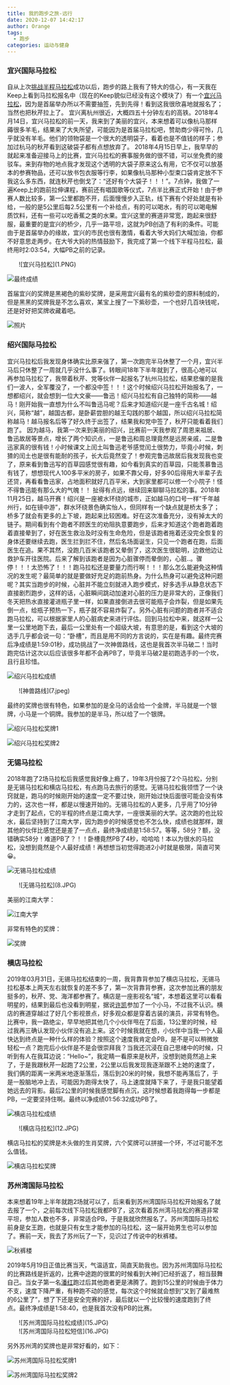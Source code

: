 ```yaml
---
title: 我的跑步之旅-远行
date: 2020-12-07 14:42:17
author: Orange
tags:
  - 跑步
categories: 运动与健身
---
```



### 宜兴国际马拉松 ###

自从上次[挑战半程马拉松](https://www.kai666666.top/2020/12/04/%E6%88%91%E7%9A%84%E8%B7%91%E6%AD%A5%E4%B9%8B%E6%97%85-%E8%B5%B7%E8%88%AA/#more)成功以后，跑步的路上我有了特大的信心，有一天我在Keep上看到马拉松报名中（现在的Keep貌似已经没有这个模块了）有一个[宜兴马拉松](http://yixingmarathon.com/)，因为是首届举办所以不需要抽签，先到先得！看到这我很欣喜地就报名了；当然也把秋芹拉上了。
宜兴离杭州很近，大概四五十分钟左右的高铁。2018年4月14日，宜兴马拉松的前一天，我来到了美丽的宜兴，本来想着可以像杭马那样薅很多羊毛，结果来了大失所望，可能因为是首届马拉松吧，赞助商少得可怜，几乎就没有羊毛。他们的领物袋是一个很大的透明袋子，看着也是不值钱的样子；参加过杭马的秋芹看到这破袋子都有点想放弃了。
2018年4月15日早上，我早早的就起来准备迎接马上的比赛，宜兴马拉松的赛事服务做的很不错，可以坐免费的接驳车。来到存物的地点我才发现这个透明的大袋子原来这么有用，它不仅可以放基本的参赛物品，还可以放书包衣服等行李，如果像杭马那种小型束口袋肯定放不下我这么多东西，就连秋芹也倒戈了：“还好有个大袋子！！！”。7点钟，我做了一遍Keep上的跑前拉伸课程，赛前还有唱国歌等仪式，7点半比赛正式开始！由于参赛人数比较多，第一公里都跑不开，后面慢慢步入正轨，线下赛有个好处就是有补给，一般的是5公里后每2.5公里有一个补给点，有的可以喝水，有的可以喝电解质饮料，还有一些可以吃香蕉之类的水果。宜兴这里的赛道非常宽，跑起来很舒服，最重要的是宜兴的桥少，几乎一路平坦，这就为PB创造了有利的条件。可能由于是首届举办的缘故，宜兴的市民也很有激情，看着大爷大妈们大喊加油，你都不好意思走两步。在大爷大妈的热情鼓励下，我完成了第一个线下半程马拉松，最终用时2:03:54，大幅PB之前的记录。

<div style="max-width:450px;margin:auto">
![宜兴马拉松](1.PNG)
</div>

![最终成绩](2.jpeg)

首届宜兴的奖牌是黑褐色的紫砂奖牌，是采用宜兴最有名的紫砂壶的原料制成的，但是黑黑的奖牌我是不怎么喜欢，某宝上搜了一下紫砂壶，一个也好几百块钱呢，还是好好把奖牌收藏着吧。

![照片](3.JPG)

### 绍兴国际马拉松 ###

宜兴马拉松后我发现身体确实比原来强了，第一次跑完半马休整了一个月，宜兴半马后只休整了一周就几乎没什么事了。转眼间18年下半年就到了，很高心地可以再参加马拉松了，我带着秋芹、党等伙伴一起报名了杭州马拉松，结果悲催的是我们一波人，全军覆没了，一个都没中签！！！这个时候绍兴马拉松开始报名了，一想都绍兴，就会想到一位大文豪——鲁迅！绍兴马拉松有自己独特的简称——越马！刚开始我一直想为什么不叫鲁迅马呢？后来才知道绍兴是一座千古名城！绍兴，简称“越”，越国古都，是卧薪尝胆的越王勾践的那个越国，所以绍兴马拉松简称越马！越马报名后等了好久终于出签了，结果我和党中签了，秋芹只能看着我们跑了。
因为越马，我第一次来到美丽的绍兴，比赛前一天我参观了周恩来祖居、鲁迅故居等景点，增长了两个知识点，一是鲁迅和周总理竟然是远房亲戚，二是鲁迅家真的很有钱！小时候课文上闰土叫鲁迅老爷感觉闰土很势力，毕竟小时候，刺猹的闰土也是很有能耐的孩子，长大后竟然变了！参观完鲁迅故居后我发现我也变了，原来看到鲁迅写的百草园感觉很有趣，如今看到真实的百草园，只能羡慕鲁迅有钱了，想想现代人100多平米的房子，如果不靠父母，好多90后得用大半辈子去还贷，再看看鲁迅家，占地面积就好几百平米，大到家里都可以修一个小院子！怪不得鲁迅能有那么大的气魄！！
扯得有点远，继续回来聊聊马拉松的事。2018年11月25日，越马开赛！绍兴是一座被水环绕的城市，正如越马的口号一样“千年越州行，如在镜中游”，群水环绕景色确实怡人，但同样有一个缺点就是桥太多了；桥多了就会有更多的上下坡，跑起来比较困难。好在这次准备充分，没有掉太大的链子。期间看到有个跑者不顾医生的劝阻执意要跑步，后来才知道这个跑者跑着跑着直接晕到了，好在医生救治及时没有生命危险，但是该跑者拖着还没完全恢复的身体还要继续去跑，医生拦到拦不住，然后名场面诞生，只见一个跑者在跑，后面医生在追。果不其然，没跑几百米该跑者又晕倒了，这次医生很聪明，边救他边让救护车开往医院。后来了解到该跑者是因为心脏骤停而晕倒的，心脏..。骤停！！！太恐怖了！！！跑马拉松还是要量力而行啊！！！那么怎么能避免这种情况的发生呢？最简单的就是要做好充足的跑前热身。为什么热身可以避免这种问题呢？其实当跑步的时候，心脏并不能立刻就进入跑步模式，好多选手从静息状态下直接剧烈跑步，这样的话，心脏瞬间跳动加速对心脏的压力是非常大的，正像我们冬天把热水直接灌进瓶子里一样，如果直接倒进去很可能瓶子会炸裂，但是如果先倒一点，给瓶子预热一下，瓶子就不容易炸裂了。另外心脏有问题的跑者并不适合跑马拉松，可以根据家里人的心脏病史来进行评估。回到马拉松中来，就这样一公里一公里地跑下去，最后一公里处有一个超级大坡，有意思的是，看到这个大坡的选手几乎都会说一句：“卧槽”，而且是用不同的方言说的，实在是有趣。最终完赛后净成绩是1:59:01秒，成功挑战了一次神兽路线，这也是我首次半马破二！当时跑完估计这次以后应该很多年都不会再PB了，毕竟半马破2是初跑选手的一个坎，且行且珍惜。

![绍兴马拉松成绩](4.JPG)

<div style="max-width:450px;margin:auto">
![神兽路线](7.jpeg)
</div>

最终的奖牌也很有特色，如果参加的是全马的话会给一个金牌，半马就是一个银牌，小马是一个铜牌。我参加的是半马，所以给了一个银牌。

![绍兴马拉松奖牌1](5.JPG)

![绍兴马拉松奖牌2](6.JPG)

### 无锡马拉松 ###

2018年跑了2场马拉松后我感觉我好像上瘾了，19年3月份报了2个马拉松，分别是无锡马拉松和横店马拉松，有点跑马去旅行的感觉。无锡马拉松我领悟了一个诀窍就是，跑马的时候刚开始的速度一定不要过快，刚开始过快后面很可能会没有体力的，这次也一样，都是以慢速开始的。无锡马拉松的人更多，几乎用了10分钟才走到了起点，它的半程的终点是江南大学，一座很美丽的大学。这次跑的也比较水，最后坚持到了江南大学，因为跑步的时候感觉也不怎么快，成绩也就那样，跟其他的伙伴比感觉还是差了一点点，最终净成绩是1:58:57。等等，58分？额，没错确实58分！难道PB了？！！卧槽竟然PB了4秒，哈哈哈！本以为很水的马拉松，没想到竟然是个人最好成绩！再想想当初觉得跑进2小时就是极限，简直可笑😀。

![无锡马拉松成绩](7.jpg)

<div style="max-width:450px;margin:auto">
![无锡马拉松](8.JPG)
</div>

美丽的江南大学：

![江南大学](9.JPG)

非常有特色的奖牌：

![奖牌](10.JPG)

### 横店马拉松 ###

2019年03月31日，无锡马拉松结束的一周，我背靠背参加了横店马拉松，无锡马拉松基本上两天左右就恢复的差不多了，第一次背靠背参赛，这次参加比赛的朋友挺多的，秋芹、党、海洋都参赛了。横店是一座影视名“城”，本想着这里可以看看明星的，结果到最后也没看到明星，据说[许凯](https://baike.baidu.com/item/%E8%AE%B8%E5%87%AF/20580848?fr=aladdin)参加了一个小马，不过我不认识。横店的赛道穿越过了好几个影视景点，好多观众都是穿着古装的演员，非常有特色。比赛中，我一路绝尘，早早地把其他几个小伙伴甩在了后面，13公里的时候，经过我再三确认发现小伙伴没有追上来。这个时候我就在想，小伙伴中当我一个人最快达到终点是一种什么样的体验？按照这个速度我肯定会PB，是不是可以稍微放轻松一点？跑完后小伙伴是不是会很崇拜我？当我还沉浸在自己思绪中的时候，只听到有人在我耳边说：“Hello~”，我定睛一看原来是秋芹，没想到她竟然追上来了，于是我跟秋芹一起跑了2公里，2公里以后我发现我逐渐跟不上她的速度了，我们俩的距离一米两米地逐渐落后，落后到20米的时候，我想不能再落后了，于是一股脑地冲上去，可能因为跑得太快了，马上速度就降下来了，于是我只能望着她远去的背影。最后2公里的时候我感觉脚有点沉，这时候想着我跑得每一步都是PB，一定要坚持住啊。最终以净成绩01:56:32成功PB了。

![横店马拉松成绩](11.png)

<div style="max-width:450px;margin:auto">
![横店马拉松](12.JPG)
</div>

横店马拉松的奖牌是木头做的生肖奖牌，六个奖牌可以拼接一个环，不过可能不怎么值钱。

![横店马拉松奖牌](13.JPG)

### 苏州湾国际马拉松 ###

本来想着19年上半年就跑2场就可以了，后来看到苏州湾国际马拉松开始报名了就去报了一个，之前每次线下马拉松我都PB了，这次看着苏州湾马拉松的赛道非常平坦，参加人数也不多，非常适合PB，于是我就欣然报名了。苏州湾国际马拉松前身是女王跑，也就是只有女生才能参加的马拉松，这一届开始男生也可以参加了。赛前一天，我去了苏州玩了一下，见识过了传说中的秋裤楼。

![秋裤楼](14.JPG)

2019年5月19日正值比赛当天，气温适宜，简直天助我也。因为苏州湾国际马拉松的比赛路线是折返的，比赛中途跑的很累的时候看到大神们已经折返了，相当鼓舞自己。当女子第一名[潘红](https://baike.baidu.com/item/%E6%BD%98%E7%BA%A2/23245192?fr=aladdin)跑过后其他跑者更是沸腾了。跑到15公里的时候由于体力不支，速度下降严重，有种跑不动的感觉，每次这个时候就会想到“又到了最难熬的6公里了”，想了下还是安全完赛的好，最后就以一个比较慢的速度跑到了终点。最终净成绩是1:58:40，也是我首次没有PB的比赛。

<div style="max-width:450px;margin:auto">
![苏州湾国际马拉松成绩](15.JPG)
</div>

<div style="max-width:450px;margin:auto">
![苏州湾国际马拉松短信](16.JPG)
</div>

另外苏州湾的奖牌也是非常好看的，如下：

![苏州湾国际马拉松奖牌1](17.JPG)

![苏州湾国际马拉松奖牌2](18.JPG)
